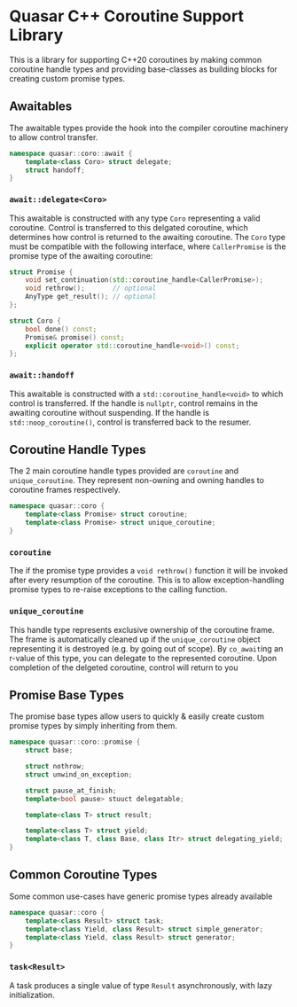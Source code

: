 # Quasar C++ Coroutine Support Library

This is a library for supporting C++20 coroutines by making common coroutine handle types and providing base-classes as building blocks for creating custom promise types.

## Awaitables
The awaitable types provide the hook into the compiler coroutine machinery to allow control transfer.

```c++
namespace quasar::coro::await {
	template<class Coro> struct delegate;
	struct handoff;
}
```

### `await::delegate<Coro>`
This awaitable is constructed with any type `Coro` representing a valid coroutine. Control is transferred to this delgated coroutine, which determines how control is returned to the awaiting coroutine. The `Coro` type must be compatible with the following interface, where `CallerPromise` is the promise type of the awaiting coroutine:
```c++
struct Promise {
	void set_continuation(std::coroutine_handle<CallerPromise>);
	void rethrow();       // optional
	AnyType get_result(); // optional
};

struct Coro {
	bool done() const;
	Promise& promise() const;
	explicit operator std::coroutine_handle<void>() const;
};
```

### `await::handoff`
This awaitable is constructed with a `std::coroutine_handle<void>` to which control is transferred. If the handle is `nullptr`, control remains in the awaiting coroutine without suspending. If the handle is `std::noop_coroutine()`, control is transferred back to the resumer.

## Coroutine Handle Types
The 2 main coroutine handle types provided are `coroutine` and `unique_coroutine`. They represent non-owning and owning handles to coroutine frames respectively.

```c++
namespace quasar::coro {
	template<class Promise> struct coroutine;
	template<class Promise> struct unique_coroutine;
}
```
### `coroutine`
The if the promise type provides a `void rethrow()` function it will be invoked after every resumption of the coroutine. This is to allow exception-handling promise types to re-raise exceptions to the calling function.

### `unique_coroutine`
This handle type represents exclusive ownership of the coroutine frame. The frame is automatically cleaned up if the `unique_coroutine` object representing it is destroyed (e.g. by going out of scope). By `co_await`ing an r-value of this type, you can delegate to the represented coroutine. Upon completion of the delgeted coroutine, control will return to you

## Promise Base Types
The promise base types allow users to quickly & easily create custom promise types by simply inheriting from them.

```c++
namespace quasar::coro::promise {
	struct base;

	struct nothrow;
	struct unwind_on_exception;

	struct pause_at_finish;
	template<bool pause> stuuct delegatable;

	template<class T> struct result;

	template<class T> struct yield;
	template<class T, class Base, class Itr> struct delegating_yield;
}
```

## Common Coroutine Types
Some common use-cases have generic promise types already available
```c++
namespace quasar::coro {
	template<class Result> struct task;
	template<class Yield, class Result> struct simple_generator;
	template<class Yield, class Result> struct generator;
}
```

### `task<Result>`
A task produces a single value of type `Result` asynchronously, with lazy initialization.
